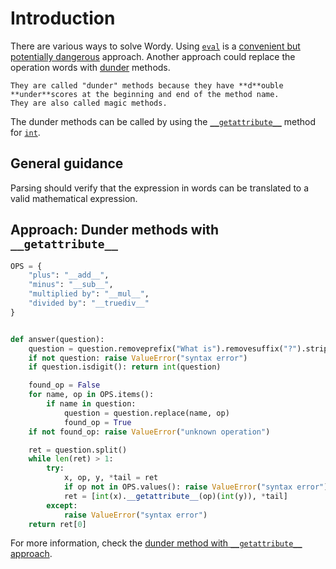 # Introduction

There are various ways to solve Wordy.
Using [`eval`][eval] is a [convenient but potentially dangerous][eval-danger] approach.
Another approach could replace the operation words with [dunder][dunder] methods.

```exercism/note
They are called "dunder" methods because they have **d**ouble **under**scores at the beginning and end of the method name.
They are also called magic methods.
```

The dunder methods can be called by using the [`__getattribute__`][getattribute] method for [`int`][int].

## General guidance

Parsing should verify that the expression in words can be translated to a valid mathematical expression.

## Approach: Dunder methods with `__getattribute__`

```python
OPS = {
    "plus": "__add__",
    "minus": "__sub__",
    "multiplied by": "__mul__",
    "divided by": "__truediv__"
}


def answer(question):
    question = question.removeprefix("What is").removesuffix("?").strip()
    if not question: raise ValueError("syntax error")
    if question.isdigit(): return int(question)

    found_op = False
    for name, op in OPS.items():
        if name in question:
            question = question.replace(name, op)
            found_op = True
    if not found_op: raise ValueError("unknown operation")

    ret = question.split()
    while len(ret) > 1:
        try:
            x, op, y, *tail = ret
            if op not in OPS.values(): raise ValueError("syntax error")
            ret = [int(x).__getattribute__(op)(int(y)), *tail]
        except:
            raise ValueError("syntax error")
    return ret[0]

```

For more information, check the [dunder method with `__getattribute__` approach][approach-dunder-getattribute].

[eval]: https://docs.python.org/3/library/functions.html?#eval
[eval-danger]: https://diveintopython3.net/advanced-iterators.html#eval
[dunder]: https://www.tutorialsteacher.com/python/magic-methods-in-python
[getattribute]: https://docs.python.org/3/reference/datamodel.html?#object.__getattribute__
[int]: https://docs.python.org/3/library/stdtypes.html#typesnumeric
[approach-dunder-getattribute]: https://exercism.org/tracks/python/exercises/wordy/approaches/dunder-getattribute
